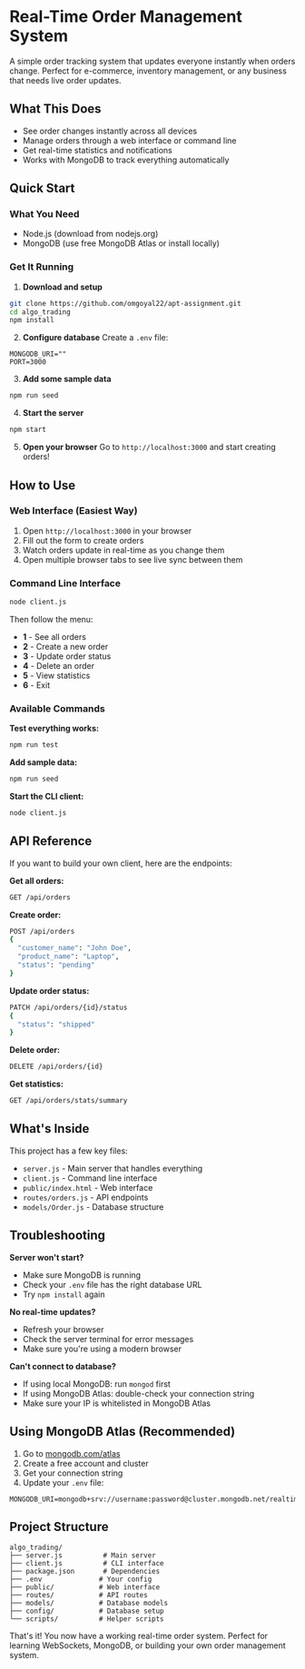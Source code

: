 # Real-Time Order Management System

A simple order tracking system that updates everyone instantly when orders change. Perfect for e-commerce, inventory management, or any business that needs live order updates.

## What This Does

- See order changes instantly across all devices
- Manage orders through a web interface or command line
- Get real-time statistics and notifications
- Works with MongoDB to track everything automatically

## Quick Start

### What You Need
- Node.js (download from nodejs.org)
- MongoDB (use free MongoDB Atlas or install locally)

### Get It Running

1. **Download and setup**
```bash
git clone https://github.com/omgoyal22/apt-assignment.git
cd algo_trading
npm install
```

2. **Configure database**
Create a `.env` file:
```
MONGODB_URI=""
PORT=3000
```

3. **Add some sample data**
```bash
npm run seed
```

4. **Start the server**
```bash
npm start
```

5. **Open your browser**
Go to `http://localhost:3000` and start creating orders!

## How to Use

### Web Interface (Easiest Way)
1. Open `http://localhost:3000` in your browser
2. Fill out the form to create orders
3. Watch orders update in real-time as you change them
4. Open multiple browser tabs to see live sync between them

### Command Line Interface
```bash
node client.js
```
Then follow the menu:
- **1** - See all orders
- **2** - Create a new order  
- **3** - Update order status
- **4** - Delete an order
- **5** - View statistics
- **6** - Exit

### Available Commands

**Test everything works:**
```bash
npm run test
```

**Add sample data:**
```bash
npm run seed
```

**Start the CLI client:**
```bash
node client.js
```

## API Reference

If you want to build your own client, here are the endpoints:

**Get all orders:**
```bash
GET /api/orders
```

**Create order:**
```bash
POST /api/orders
{
  "customer_name": "John Doe",
  "product_name": "Laptop", 
  "status": "pending"
}
```

**Update order status:**
```bash
PATCH /api/orders/{id}/status
{
  "status": "shipped"
}
```

**Delete order:**
```bash
DELETE /api/orders/{id}
```

**Get statistics:**
```bash
GET /api/orders/stats/summary
```

## What's Inside

This project has a few key files:
- `server.js` - Main server that handles everything
- `client.js` - Command line interface
- `public/index.html` - Web interface
- `routes/orders.js` - API endpoints
- `models/Order.js` - Database structure

## Troubleshooting

**Server won't start?**
- Make sure MongoDB is running
- Check your `.env` file has the right database URL
- Try `npm install` again

**No real-time updates?**
- Refresh your browser
- Check the server terminal for error messages
- Make sure you're using a modern browser

**Can't connect to database?**
- If using local MongoDB: run `mongod` first
- If using MongoDB Atlas: double-check your connection string
- Make sure your IP is whitelisted in MongoDB Atlas

## Using MongoDB Atlas (Recommended)

1. Go to [mongodb.com/atlas](https://mongodb.com/atlas)
2. Create a free account and cluster
3. Get your connection string
4. Update your `.env` file:
```
MONGODB_URI=mongodb+srv://username:password@cluster.mongodb.net/realtime_orders
```

## Project Structure

```
algo_trading/
├── server.js          # Main server
├── client.js          # CLI interface  
├── package.json       # Dependencies
├── .env              # Your config
├── public/           # Web interface
├── routes/           # API routes
├── models/           # Database models
├── config/           # Database setup
└── scripts/          # Helper scripts
```

That's it! You now have a working real-time order system. Perfect for learning WebSockets, MongoDB, or building your own order management system.
